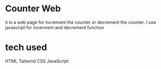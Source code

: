 # Counter Web 
 it is a web page for increment the counter or decrement the counter. I use javascript for incerment and decrement function 

 # tech used
  HTML 
  Tailwind CSS
  JavaScript
